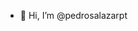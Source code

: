 - 👋 Hi, I’m @pedrosalazarpt

<!---
pedrosalazarpt/pedrosalazarpt is a ✨ special ✨ repository because its `README.md` (this file) appears on your GitHub profile.
You can click the Preview link to take a look at your changes.
--->
